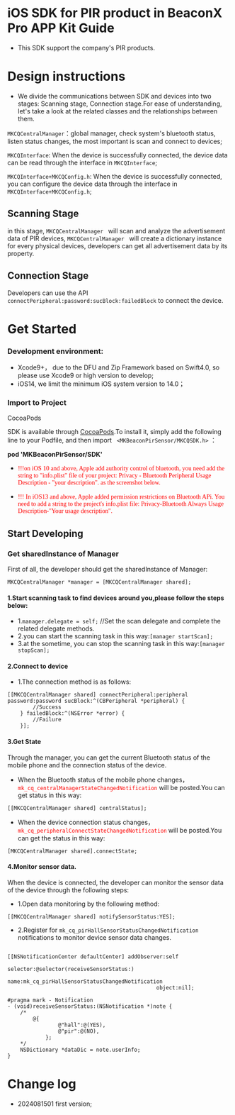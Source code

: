 # iOS SDK for PIR product in BeaconX Pro APP Kit Guide

* This SDK support the company's PIR products.

# Design instructions

* We divide the communications between SDK and devices into two stages: Scanning stage, Connection stage.For ease of understanding, let's take a look at the related classes and the relationships between them.

`MKCQCentralManager`：global manager, check system's bluetooth status, listen status changes, the most important is scan and connect to devices;

`MKCQInterface`: When the device is successfully connected, the device data can be read through the interface in `MKCQInterface`;

`MKCQInterface+MKCQConfig.h`: When the device is successfully connected, you can configure the device data through the interface in `MKCQInterface+MKCQConfig.h`;


## Scanning Stage

in this stage, `MKCQCentralManager ` will scan and analyze the advertisement data of PIR devices, `MKCQCentralManager ` will create a dictionary instance for every physical devices, developers can get all advertisement data by its property.


## Connection Stage

Developers can use the API `connectPeripheral:password:sucBlock:failedBlock` to connect the device. 


# Get Started

### Development environment:

* Xcode9+， due to the DFU and Zip Framework based on Swift4.0, so please use Xcode9 or high version to develop;
* iOS14, we limit the minimum iOS system version to 14.0；

### Import to Project

CocoaPods

SDK is available through [CocoaPods](https://cocoapods.org).To install it, simply add the following line to your Podfile, and then import ` <MKBeaconPirSensor/MKCQSDK.h>` ：

**pod 'MKBeaconPirSensor/SDK'**


* <font color=#FF0000 face="黑体">!!!on iOS 10 and above, Apple add authority control of bluetooth, you need add the string to "info.plist" file of your project: Privacy - Bluetooth Peripheral Usage Description - "your description". as the screenshot below.</font>

* <font color=#FF0000 face="黑体">!!! In iOS13 and above, Apple added permission restrictions on Bluetooth APi. You need to add a string to the project's info.plist file: Privacy-Bluetooth Always Usage Description-"Your usage description".</font>


## Start Developing

### Get sharedInstance of Manager

First of all, the developer should get the sharedInstance of Manager:

```
MKCQCentralManager *manager = [MKCQCentralManager shared];
```

#### 1.Start scanning task to find devices around you,please follow the steps below:

* 1.`manager.delegate = self;` //Set the scan delegate and complete the related delegate methods.
* 2.you can start the scanning task in this way:`[manager startScan];`    
* 3.at the sometime, you can stop the scanning task in this way:`[manager stopScan];`

#### 2.Connect to device

* 1.The connection method is as follows:

```
[[MKCQCentralManager shared] connectPeripheral:peripheral password:password sucBlock:^(CBPeripheral *peripheral) {
        //Success 
    } failedBlock:^(NSError *error) {
        //Failure
    }];
```

#### 3.Get State

Through the manager, you can get the current Bluetooth status of the mobile phone and the connection status of the device.

*  When the Bluetooth status of the mobile phone changes，<font color=#FF0000 face="黑体">`mk_cq_centralManagerStateChangedNotification`</font> will be posted.You can get status in this way:

```
[[MKCQCentralManager shared] centralStatus];
```

*  When the device connection status changes，<font color=#FF0000 face="黑体"> `mk_cq_peripheralConnectStateChangedNotification` </font> will be posted.You can get the status in this way:

```
[MKCQCentralManager shared].connectState;
```

#### 4.Monitor sensor data.

When the device is connected, the developer can monitor the sensor data of the device through the following steps:

*  1.Open data monitoring by the following method:

```
[[MKCQCentralManager shared] notifySensorStatus:YES];
```


*  2.Register for `mk_cq_pirHallSensorStatusChangedNotification` notifications to monitor device sensor data changes.


```

[[NSNotificationCenter defaultCenter] addObserver:self
                                             selector:@selector(receiveSensorStatus:)
                                                 name:mk_cq_pirHallSensorStatusChangedNotification
                                               object:nil];
```


```
#pragma mark - Notification
- (void)receiveSensorStatus:(NSNotification *)note {
    /*
        @{
                @"hall":@(YES),
                @"pir":@(NO),
            };
    */
    NSDictionary *dataDic = note.userInfo;
}
```


# Change log

* 2024081501 first version;
